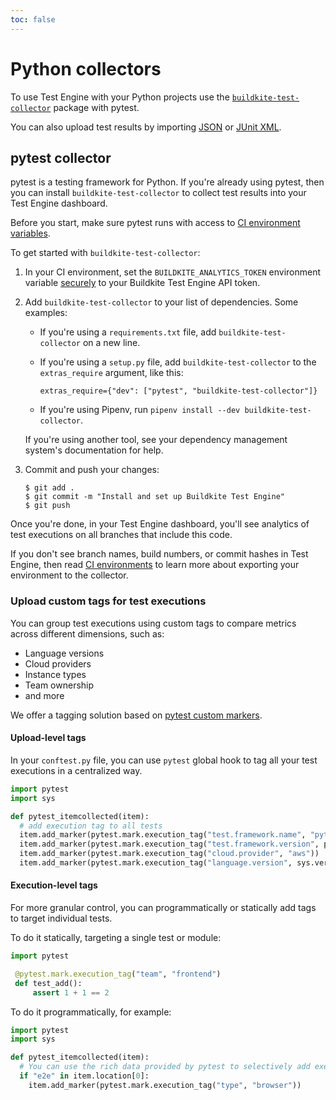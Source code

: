 ```yaml
---
toc: false
---
```


# Python collectors

To use Test Engine with your Python projects use the [`buildkite-test-collector`](https://pypi.org/project/buildkite-test-collector/) package with pytest.

You can also upload test results by importing [JSON](/docs/test-engine/importing-json) or [JUnit XML](/docs/test-engine/importing-junit-xml).

## pytest collector

pytest is a testing framework for Python.
If you're already using pytest, then you can install `buildkite-test-collector` to collect test results into your Test Engine dashboard.

Before you start, make sure pytest runs with access to [CI environment variables](/docs/test-engine/ci-environments).

To get started with `buildkite-test-collector`:

1. In your CI environment, set the `BUILDKITE_ANALYTICS_TOKEN` environment variable [securely](/docs/pipelines/security/secrets/managing) to your Buildkite Test Engine API token.

1. Add `buildkite-test-collector` to your list of dependencies. Some examples:

    <ul>
      <li>
          <p>If you're using a <code>requirements.txt</code> file, add
          <code>buildkite-test-collector</code> on a new line.</p>
      </li>
      <li>
          <p>
          If you're using a <code>setup.py</code> file, add
          <code>buildkite-test-collector</code> to the
          <code>extras_require</code> argument, like this:
          </p>
          <pre><code>extras_require={&quot;dev&quot;: [&quot;pytest&quot;, &quot;buildkite-test-collector&quot;]}</code></pre>
      </li>
      <li>
          <p>If you're using Pipenv, run
          <code>pipenv install --dev buildkite-test-collector</code>.</p>
      </li>
    </ul>
    <p>
    If you're using another tool, see your dependency management system's
    documentation for help.
    </p>

1. Commit and push your changes:

    ```shell
    $ git add .
    $ git commit -m "Install and set up Buildkite Test Engine"
    $ git push
    ```

Once you're done, in your Test Engine dashboard, you'll see analytics of test executions on all branches that include this code.

If you don't see branch names, build numbers, or commit hashes in Test Engine, then read [CI environments](/docs/test-engine/ci-environments) to learn more about exporting your environment to the collector.

### Upload custom tags for test executions

You can group test executions using custom tags to compare metrics across different dimensions, such as:

- Language versions
- Cloud providers
- Instance types
- Team ownership
- and more

We offer a tagging solution based on [pytest custom markers](https://docs.pytest.org/en/stable/example/markers.html).

#### Upload-level tags

In your `conftest.py` file, you can use `pytest` global hook to tag all your test executions in a centralized way.

```python
import pytest
import sys

def pytest_itemcollected(item):
  # add execution tag to all tests
  item.add_marker(pytest.mark.execution_tag("test.framework.name", "pytest"))
  item.add_marker(pytest.mark.execution_tag("test.framework.version", pytest.__version__))
  item.add_marker(pytest.mark.execution_tag("cloud.provider", "aws"))
  item.add_marker(pytest.mark.execution_tag("language.version", sys.version))
```

#### Execution-level tags

For more granular control, you can programmatically or statically add tags to target individual tests.

To do it statically, targeting a single test or module:

```python
import pytest

 @pytest.mark.execution_tag("team", "frontend")
 def test_add():
     assert 1 + 1 == 2
```

To do it programmatically, for example:

```python
import pytest
import sys

def pytest_itemcollected(item):
  # You can use the rich data provided by pytest to selectively add execution tag to tests
  if "e2e" in item.location[0]:
    item.add_marker(pytest.mark.execution_tag("type", "browser"))
```
